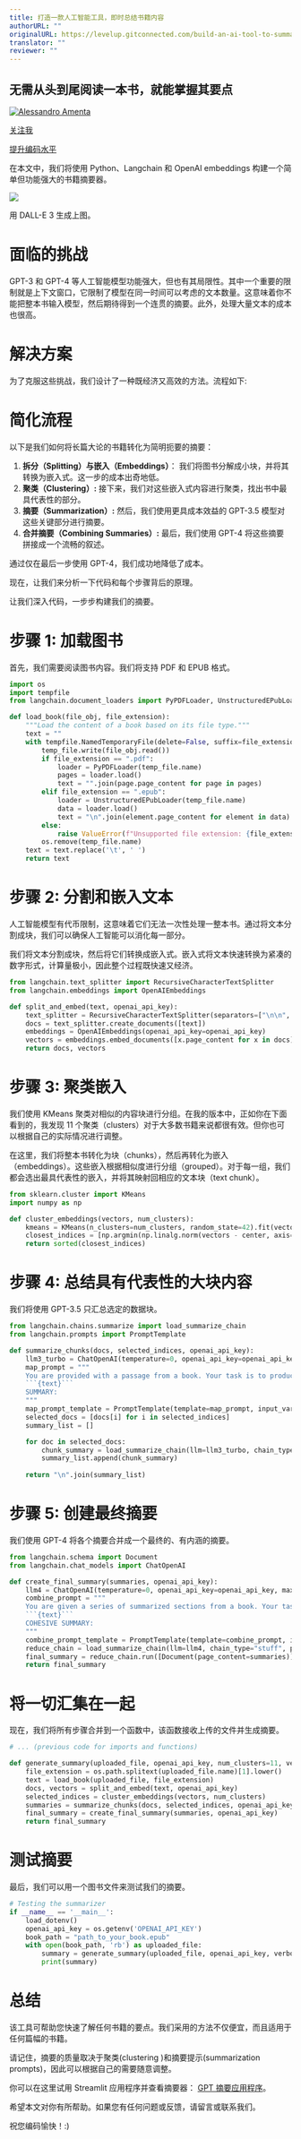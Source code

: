 ```yaml
---
title: 打造一款人工智能工具，即时总结书籍内容
authorURL: ""
originalURL: https://levelup.gitconnected.com/build-an-ai-tool-to-summarize-books-instantly-828680c1ceb4
translator: ""
reviewer: ""
---
```


## 无需从头到尾阅读一本书，就能掌握其要点
[![Alessandro Amenta](https://miro.medium.com/v2/resize:fill:88:88/1*eJmL2XsmvUfWxRbTJrfHvQ.png)](https://medium.com/@alessandroamenta1?source=post_page-----828680c1ceb4--------------------------------)


[关注我](https://medium.com/m/signin?actionUrl=https%3A%2F%2Fmedium.com%2F_%2Fsubscribe%2Fuser%2Ff39ff33c76d2&operation=register&redirect=https%3A%2F%2Flevelup.gitconnected.com%2Fbuild-an-ai-tool-to-summarize-books-instantly-828680c1ceb4&user=Alessandro+Amenta&userId=f39ff33c76d2&source=post_page-f39ff33c76d2----828680c1ceb4---------------------post_header-----------)


[提升编码水平](https://levelup.gitconnected.com/?source=post_page-----828680c1ceb4--------------------------------)


在本文中，我们将使用 Python、Langchain 和 OpenAI embeddings 构建一个简单但功能强大的书籍摘要器。

![](https://miro.medium.com/v2/resize:fit:640/format:webp/1*DFqc1P6PnOZ8S95puZqSEg.png)

用 DALL-E 3 生成上图。

# 面临的挑战

GPT-3 和 GPT-4 等人工智能模型功能强大，但也有其局限性。其中一个重要的限制就是上下文窗口，它限制了模型在同一时间可以考虑的文本数量。这意味着你不能把整本书输入模型，然后期待得到一个连贯的摘要。此外，处理大量文本的成本也很高。

# 解决方案

为了克服这些挑战，我们设计了一种既经济又高效的方法。流程如下:

# 简化流程

以下是我们如何将长篇大论的书籍转化为简明扼要的摘要：

1.  **拆分（Splitting）与嵌入（Embeddings）**： 我们将图书分解成小块，并将其转换为嵌入式。这一步的成本出奇地低。
2.  **聚类（Clustering）:** 接下来，我们对这些嵌入式内容进行聚类，找出书中最具代表性的部分。
3.  **摘要（Summarization）:** 然后，我们使用更具成本效益的 GPT-3.5 模型对这些关键部分进行摘要。
4.  **合并摘要（Combining Summaries）:** 最后，我们使用 GPT-4 将这些摘要拼接成一个流畅的叙述。

通过仅在最后一步使用 GPT-4，我们成功地降低了成本。

现在，让我们来分析一下代码和每个步骤背后的原理。

让我们深入代码，一步步构建我们的摘要。

# 步骤 1: 加载图书

首先，我们需要阅读图书内容。我们将支持 PDF 和 EPUB 格式。

```python
import os
import tempfile
from langchain.document_loaders import PyPDFLoader, UnstructuredEPubLoader

def load_book(file_obj, file_extension):
    """Load the content of a book based on its file type."""
    text = ""
    with tempfile.NamedTemporaryFile(delete=False, suffix=file_extension) as temp_file:
        temp_file.write(file_obj.read())
        if file_extension == ".pdf":
            loader = PyPDFLoader(temp_file.name)
            pages = loader.load()
            text = "".join(page.page_content for page in pages)
        elif file_extension == ".epub":
            loader = UnstructuredEPubLoader(temp_file.name)
            data = loader.load()
            text = "\n".join(element.page_content for element in data)
        else:
            raise ValueError(f"Unsupported file extension: {file_extension}")
        os.remove(temp_file.name)
    text = text.replace('\t', ' ')
    return text
```
# 步骤 2: 分割和嵌入文本

人工智能模型有代币限制，这意味着它们无法一次性处理一整本书。通过将文本分割成块，我们可以确保人工智能可以消化每一部分。

我们将文本分割成块，然后将它们转换成嵌入式。嵌入式将文本快速转换为紧凑的数字形式，计算量极小，因此整个过程既快速又经济。

```python
from langchain.text_splitter import RecursiveCharacterTextSplitter
from langchain.embeddings import OpenAIEmbeddings

def split_and_embed(text, openai_api_key):
    text_splitter = RecursiveCharacterTextSplitter(separators=["\n\n", "\n", "\t"], chunk_size=10000, chunk_overlap=3000)
    docs = text_splitter.create_documents([text])
    embeddings = OpenAIEmbeddings(openai_api_key=openai_api_key)
    vectors = embeddings.embed_documents([x.page_content for x in docs])
    return docs, vectors
```
# 步骤 3: 聚类嵌入

我们使用 KMeans 聚类对相似的内容块进行分组。在我的版本中，正如你在下面看到的，我发现 11 个聚类（clusters）对于大多数书籍来说都很有效。但你也可以根据自己的实际情况进行调整。

在这里，我们将整本书转化为块（chunks），然后再转化为嵌入（embeddings）。这些嵌入根据相似度进行分组（grouped）。对于每一组，我们都会选出最具代表性的嵌入，并将其映射回相应的文本块（text chunk）。

```python
from sklearn.cluster import KMeans
import numpy as np

def cluster_embeddings(vectors, num_clusters):
    kmeans = KMeans(n_clusters=num_clusters, random_state=42).fit(vectors)
    closest_indices = [np.argmin(np.linalg.norm(vectors - center, axis=1)) for center in kmeans.cluster_centers_]
    return sorted(closest_indices)
```
# 步骤 4: 总结具有代表性的大块内容

我们将使用 GPT-3.5 只汇总选定的数据块。

```python
from langchain.chains.summarize import load_summarize_chain
from langchain.prompts import PromptTemplate

def summarize_chunks(docs, selected_indices, openai_api_key):
    llm3_turbo = ChatOpenAI(temperature=0, openai_api_key=openai_api_key, max_tokens=1000, model='gpt-3.5-turbo-16k')
    map_prompt = """
    You are provided with a passage from a book. Your task is to produce a comprehensive summary of this passage. Ensure accuracy and avoid adding any interpretations or extra details not present in the original text. The summary should be at least three paragraphs long and fully capture the essence of the passage.
    ```{text}```
    SUMMARY:
    """
    map_prompt_template = PromptTemplate(template=map_prompt, input_variables=["text"])
    selected_docs = [docs[i] for i in selected_indices]
    summary_list = []

    for doc in selected_docs:
        chunk_summary = load_summarize_chain(llm=llm3_turbo, chain_type="stuff", prompt=map_prompt_template).run([doc])
        summary_list.append(chunk_summary)
    
    return "\n".join(summary_list)
```

# 步骤 5: 创建最终摘要

我们使用 GPT-4 将各个摘要合并成一个最终的、有内涵的摘要。

```python
from langchain.schema import Document
from langchain.chat_models import ChatOpenAI

def create_final_summary(summaries, openai_api_key):
    llm4 = ChatOpenAI(temperature=0, openai_api_key=openai_api_key, max_tokens=3000, model='gpt-4', request_timeout=120)
    combine_prompt = """
    You are given a series of summarized sections from a book. Your task is to weave these summaries into a single, cohesive, and verbose summary. The reader should be able to understand the main events or points of the book from your summary. Ensure you retain the accuracy of the content and present it in a clear and engaging manner.
    ```{text}```
    COHESIVE SUMMARY:
    """
    combine_prompt_template = PromptTemplate(template=combine_prompt, input_variables=["text"])
    reduce_chain = load_summarize_chain(llm=llm4, chain_type="stuff", prompt=combine_prompt_template)
    final_summary = reduce_chain.run([Document(page_content=summaries)])
    return final_summary
```

# 将一切汇集在一起

现在，我们将所有步骤合并到一个函数中，该函数接收上传的文件并生成摘要。

```python
# ... (previous code for imports and functions)

def generate_summary(uploaded_file, openai_api_key, num_clusters=11, verbose=False):
    file_extension = os.path.splitext(uploaded_file.name)[1].lower()
    text = load_book(uploaded_file, file_extension)
    docs, vectors = split_and_embed(text, openai_api_key)
    selected_indices = cluster_embeddings(vectors, num_clusters)
    summaries = summarize_chunks(docs, selected_indices, openai_api_key)
    final_summary = create_final_summary(summaries, openai_api_key)
    return final_summary
```

# 测试摘要

最后，我们可以用一个图书文件来测试我们的摘要。

```python
# Testing the summarizer
if __name__ == '__main__':
    load_dotenv()
    openai_api_key = os.getenv('OPENAI_API_KEY')
    book_path = "path_to_your_book.epub"
    with open(book_path, 'rb') as uploaded_file:
        summary = generate_summary(uploaded_file, openai_api_key, verbose=True)
        print(summary)
```

# 总结

该工具可帮助您快速了解任何书籍的要点。我们采用的方法不仅便宜，而且适用于任何篇幅的书籍。

请记住，摘要的质量取决于聚类(clustering )和摘要提示(summarization prompts)，因此可以根据自己的需要随意调整。

你可以在这里试用 Streamlit 应用程序并查看摘要器： [GPT 摘要应用程序](https://gptsummarizer.streamlit.app/)。

希望本文对你有所帮助。如果您有任何问题或反馈，请留言或联系我们。

祝您编码愉快！:)